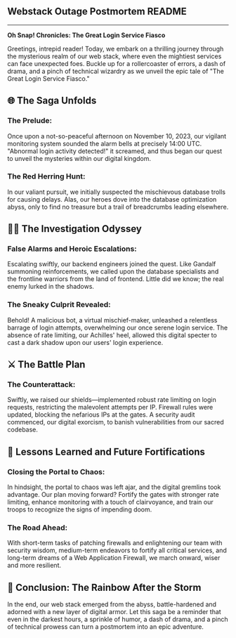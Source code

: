 ## Webstack Outage Postmortem README

---

**Oh Snap! Chronicles: The Great Login Service Fiasco**

Greetings, intrepid reader! Today, we embark on a thrilling journey through the mysterious realm of our web stack, where even the mightiest services can face unexpected foes. Buckle up for a rollercoaster of errors, a dash of drama, and a pinch of technical wizardry as we unveil the epic tale of "The Great Login Service Fiasco."

## 🌐 The Saga Unfolds

### **The Prelude:**
Once upon a not-so-peaceful afternoon on November 10, 2023, our vigilant monitoring system sounded the alarm bells at precisely 14:00 UTC. "Abnormal login activity detected!" it screamed, and thus began our quest to unveil the mysteries within our digital kingdom.

### **The Red Herring Hunt:**
In our valiant pursuit, we initially suspected the mischievous database trolls for causing delays. Alas, our heroes dove into the database optimization abyss, only to find no treasure but a trail of breadcrumbs leading elsewhere.

## 🕵️‍♂️ The Investigation Odyssey

### **False Alarms and Heroic Escalations:**
Escalating swiftly, our backend engineers joined the quest. Like Gandalf summoning reinforcements, we called upon the database specialists and the frontline warriors from the land of frontend. Little did we know; the real enemy lurked in the shadows.

### **The Sneaky Culprit Revealed:**
Behold! A malicious bot, a virtual mischief-maker, unleashed a relentless barrage of login attempts, overwhelming our once serene login service. The absence of rate limiting, our Achilles' heel, allowed this digital specter to cast a dark shadow upon our users' login experience.

## ⚔️ The Battle Plan

### **The Counterattack:**
Swiftly, we raised our shields—implemented robust rate limiting on login requests, restricting the malevolent attempts per IP. Firewall rules were updated, blocking the nefarious IPs at the gates. A security audit commenced, our digital exorcism, to banish vulnerabilities from our sacred codebase.

## 🚀 Lessons Learned and Future Fortifications

### **Closing the Portal to Chaos:**
In hindsight, the portal to chaos was left ajar, and the digital gremlins took advantage. Our plan moving forward? Fortify the gates with stronger rate limiting, enhance monitoring with a touch of clairvoyance, and train our troops to recognize the signs of impending doom.

### **The Road Ahead:**
With short-term tasks of patching firewalls and enlightening our team with security wisdom, medium-term endeavors to fortify all critical services, and long-term dreams of a Web Application Firewall, we march onward, wiser and more resilient.

## 🌈 Conclusion: The Rainbow After the Storm

In the end, our web stack emerged from the abyss, battle-hardened and adorned with a new layer of digital armor. Let this saga be a reminder that even in the darkest hours, a sprinkle of humor, a dash of drama, and a pinch of technical prowess can turn a postmortem into an epic adventure.
